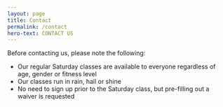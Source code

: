 ```yaml
---
layout: page
title: Contact
permalink: /contact
hero-text: CONTACT US
---
```


Before contacting us, please note the following:

 - Our regular Saturday classes are available to everyone regardless of age, gender or fitness level
 - Our classes run in rain, hail or shine
 - No need to sign up prior to the Saturday class, but pre-filling out a waiver is requested
